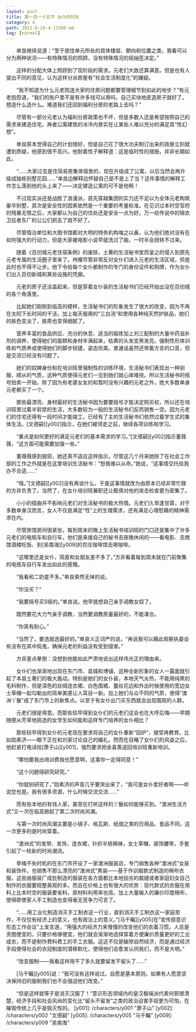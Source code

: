 ```yaml
---
layout: post
title: 第一百一十五节 女仆的时尚
category: 4
path: 2011-8-28-4-11500.md
tag: [normal]
---
```


　　单良继续说道：“至于居住单元所处的具体楼层、朝向和位置之类，我看可以分为两种状况——有特殊情况的照顾，没有特殊情况的摇抽签决定。”

　　这样的分配大体上照顾到了现阶段的需求。元老们大致还算满意。但是也有人提出不同的意见，认为这样分派房屋有“社会生活制度化”的嫌疑。

　　“我不知道为什么元老院连大家的住房问题都要管理细节到如此的地步？”有元老抱怨道，“我们的账户里不是有许多钱可以用吗，自己买块地皮造房子就好了。想造什么造什么。难道我们还回到福利分房的老路上去吗？”

　　尽管有一部分元老认为福利分房政策也不坏，但是多数人还是希望按照自己的需求来建造住宅。再者公寓建筑的冰冷内景实在让某些人难以充分的满足其“性幻想”。

　　单良原本觉得自己的计划很好，但是自己花了很大功夫制订出来的政册立刻就遭到质疑，他感到很不高兴。他耐着性子解释道：这是临时性的措施，并非长期如此。

　　“……大家过去是住简易房集体宿舍的，现在升级成了公寓，以后当然会再升级成独栋别墅花园……”单良边解释边怀疑自己是不是上了当？这件事情的解释工作怎么落到他的头上来了——决定建造公寓的可不是他啊！

　　不过现实派还是战胜了浪漫派，首先穿越集团的实力还不足以为全体元老构筑豪华别墅，其次是安全性的因素依然是一个重要的考量标准。在见识过本时空官府的残暴无情之后，大家都认为自己的住处还是安全一点为好。万一给传说中的锦衣卫后者东厂的公公们抓去了就不好了。

　　尽管情治单位和大图书馆都对大明的特务机构嗤之以鼻，认为他们绝对没有在如何强大的行动力，但是大家被电影小说早就洗过了脑，一时半会扭转不过来。

　　随着《百仞城元老住宿条例》的废除，土著的生活秘书堂而皇之的侵入到原先元老专属的生活圈子里来了。冉耀尽管非常反对女仆们进入元老的生活区域，但是此时也不得不让步。他下令给每个女仆都制作的专门的身份证件和狗牌，作为女仆们出入百仞新城和某些设施的凭据。

　　元老的房子还没盖起来，但是穿着女仆装的生活秘书们已经开始出没在百仞城的各个角落里。

　　比起她们刚刚到临高的模样，生活秘书们的形象发生了很大的改变，因为不再在太阳下长时间的干活，加上每天服用的“三白汤”和使用各种纯天然护肤品，她们的肤色变淡了，肤质也变得细腻了。

　　营养丰富的食品供应、充分的休息、适当的锻炼加上刘三配制的大量中药滋补剂的调养，使得她们的面颊和身材丰满起来，枯黄的头发变黑发亮。强制性形体训练和气质养成使得她们的脚步轻捷，姿态优美。普通话虽然还带着方言的口音，但是交流已经没有问题了。

　　她们的奴婢身份和在培训班里强制性的训练环境，生活秘书们表现出一种驯服、顺从的气质，这种气质使得元老们一见到她们就心痒难挠。所以生活秘书的摇号拍卖一开始，除了因为有老婆女友的和暂时没有兴趣的元老之外，绝大多数单身元老都买了一个。

　　那些最漂亮、身材最好的生活秘书因为要要摇号才能决定购买权，所以还在培训班里过着半软禁的生活，大多数较为一般的生活秘书们反而销售一空。因为元老们的住宅还得有一段时间才能竣工，已经有了主的生活秘书们依然过着学生式的集体生活。[文德嗣][y002]指示，在她们被领走之前，继续各项训练和学习。

　　“重点是如何更好的满足元老们的基本需求的学习。”[文德嗣][y002]指示董薇薇，“这方面可能需要加强一些。”

　　董薇薇感到狼狈，她还真不适应这样指示。尽管这几个月来她除了在社会工作部的工作之外就是在这里培训生活秘书：“恕我难以从命。”她说，“这事情交托给我办不合适……”

　　“哦。”[文德嗣][y002]没有再说什么，于是这事情就改为由原本已经非常忙碌的方非负责了。当然了，在女仆培训班兼职还让甄倩对他的突击检查更为密集了。

　　小小的插曲并不影响元老们对生活秘书的极大热情。元老们久旱逢甘霖，对于多数单身汉而言，女人不仅是满足“性”上的生理需求，还有满足心理慰藉的精神需求在内。

　　尽管旅馆房间很紧张，每到周末的晚上生活秘书培训班的门口还是集中了许多元老们的电瓶车和自行车，他们是来接自己的秘书去夜晚休闲的——看电影、去商馆酒楼吃饭、到[吴南海][y009]的农庄咖啡馆去喝咖啡。

　　“这哪里还是女仆，简直和女朋友差不多了。”方非看着每到周末就在门前聚集的电瓶车自行车发出如此的感慨。

　　“我看和二奶差不多。”单良索然无味的说。

　　“你没买？”

　　“我要摇号买S级的。”单良说。他早就想自己亲手调教女奴了。

　　既然要花大力气亲手调教，当然要调教质量最好的，不能凑合。

　　“你真有耐心。”

　　“当然了，要选就选最好的。”单良义正词严的说，“再说我可以藉此观察执委会有没有在其中捣鬼，确保元老的利益没有受到侵害。”

　　方非差点晕倒：没想到他能如此严肃地说出这样伟光正的理由来。

　　女仆们也渐渐地出现在东门市、县城和博铺，这种全新形象的女人一露面就引起了本县土著们的极大轰动。特别是她们的女仆装，本地天气炎热，不能用纯黑的毛料制作，但是深色的丝绸连衣裙、白色围裙、蕾丝花边和外出时候使用的宽边女士草帽一起勾勒出的简单美感让人耳目一新。加上她们与众不同的气质，使得“澳洲丫鬟”成了东门市上的新焦点。以至于有女仆出门买东西就会出现围观的人群。

　　元老们很是得意。而那些较早得到女仆们的元老们这会也在大呼后悔——早期随便从芳草地挑选的女学生如何能和这样专门培养的女仆相比？

　　那些较早得到女仆的元老现在要求将自己的女仆重新“回炉”，接受再教育。比如勋素济——眼下正在和刘家讨论自己的婚礼。然而在目睹了女仆们的风姿之后，他赶紧打电话给[萧子山][y001]，强烈要求把金喜善送回培训班重新培训。

　　“哪怕要我出培训费我也愿意啊，这事你一定得同意！”

　　“这个问题得研究研究。”

　　“你就别研究了，”勋素济的声音几乎要哭出来了，“我可是女仆爱好者啊——听说您也是。我有很多资源，什么时候交流交流……”

　　而有些本地的有钱人家，甚至在打听这样的丫鬟如何能够买到。“澳洲生活方式”又一次在临高掀起了第二次时尚风潮。

　　与第一次时尚风潮主要是小镜子、格瓦斯、纸烟之类的日用品、食品不同，这一次更多的是时尚穿着。

　　“澳洲式”的发带、发饰，连衣裙，针织半统棉袜，女士草帽，装饰腰带，手套引起了一轮新的时尚潮流。

　　李梅不失时机的在东门市开设了一家澳洲服装店，专门销售各种“澳洲式”女装和装饰件。也销售不那么漂亮的“澳洲式”男装——基于作训服款式制造的棉布衣服。这些由服装厂成批制造的服装在各方面都比本地拙劣的裁缝或者家庭妇女自己制作的衣服要规整美观的多。而且在价格上也有很大的优势：现代款式的衣服在用料上比本时空的服装要省料，原材料利用率也高，加上大量输入的廉价印度棉布，使得即使家人手工制造也变得毫无竞争力可言了。

　　“……用工业化制造消灭手工制衣这一行业，直到消灭手工制衣这一家庭劳作，不仅仅有经济上的意义，也有政治上的意义。”[马千瞩][y005]在“宣传部意识形态工作会议”上发言道，“用强大的经济力来慢慢的改变他们的衣着习惯。人总是贪图便宜的，只要价格够便宜，他们就会渐渐地选择穿着方便廉价质量更好的工业成衣，而不是制作费料费工的手工衣服。这这不仅是破除自然经济，而是通过经济手段使得社会的衣冠制度的潜移默化，使得他们会愈发认同我们，而不是大明。”

　　“改变服制——我看这样用不了多久就要留发不留头了……”

　　[马千瞩][y005]说：“我可没有这样说过。自愿是基本原则。如果有人愿意坚决保持旧的服制我们也不会强迫他们改变。”

　　“但是这样就等于是消灭汉服了！”意识形态领域内的皇汉极端派代表何邪很清楚，经济手段和社会风尚的变化比“留头不留发”之类的政治迫害手段更为可怕，在摧毁传统上几乎是毁灭性的。
[y001]: /characters/y001 "萧子山"
[y002]: /characters/y002 "文德嗣"
[y005]: /characters/y005 "马千瞩"
[y009]: /characters/y009 "吴南海"
